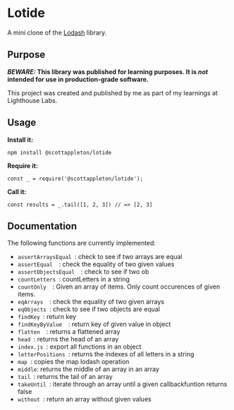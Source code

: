 # Lotide

A mini clone of the [Lodash](https://lodash.com) library.

## Purpose

**_BEWARE:_ This library was published for learning purposes. It is _not_ intended for use in production-grade software.**

This project was created and published by me as part of my learnings at Lighthouse Labs. 

## Usage

**Install it:**

`npm install @scottappleton/lotide`

**Require it:**

`const _ = require('@scottappleton/lotide');`

**Call it:**

`const results = _.tail([1, 2, 3]) // => [2, 3]`

## Documentation

The following functions are currently implemented:

* `assertArraysEqual `: check to see if two arrays are equal
* `assertEqual  `: check the equality of two given values
* `assertObjectsEqual  `: check to see if two ob
* `countLetters `: countLetters in a string 
* `countOnly  `: Given an array of items. Only count occurences of given items.
* `eqArrays  `: check the equality of two given arrays
* `eqObjects `: check to see if two objects are equal
* `findKey `: return key
* `findKeyByValue  `: return key of given value in object
* `flatten  `: returns a flattened array
* `head `: returns the head of an array
* `index.js `: export all functions in an object
* `letterPositions `: returns the indexes of all letters in a string
* `map `: copies the map lodash operation
* `middle`: returns the middle of an array in an array
* `tail `: returns the tail of an array
* `takeUntil `: iterate through an array until a given callbackfuntion returns false
* `without `: return an array without given values
